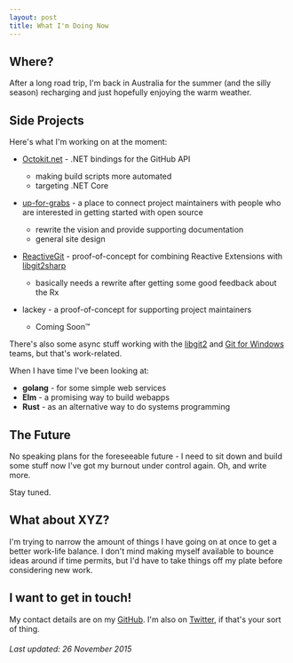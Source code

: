 ```yaml
---
layout: post
title: What I'm Doing Now
---
```


## Where?

After a long road trip, I'm back in Australia for the summer (and the silly season)
recharging and just hopefully enjoying the warm weather.

## Side Projects

Here's what I'm working on at the moment:

 - [Octokit.net](https://github.com/octokit/octokit.net) - .NET bindings for the GitHub API
    - making build scripts more automated
    - targeting .NET Core

 - [up-for-grabs](http://up-for-grabs.net) - a place to connect project maintainers with people who are interested in getting started with open source
    - rewrite the vision and provide supporting documentation
    - general site design

 - [ReactiveGit](https://github.com/shiftkey/ReactiveGit) - proof-of-concept for combining Reactive Extensions with [libgit2sharp](https://github.com/libgit2/libgit2sharp)
    - basically needs a rewrite after getting some good feedback about the Rx

 - lackey - a proof-of-concept for supporting project maintainers
    - Coming Soon™

There's also some async stuff working with the [libgit2](https://github.com/libgit2) and [Git for Windows](https://github.com/git-for-windows) teams, but that's work-related.

When I have time I've been looking at:

 - **golang** - for some simple web services
 - **Elm** - a promising way to build webapps
 - **Rust** - as an alternative way to do systems programming

## The Future

No speaking plans for the foreseeable future - I need to sit down and build some stuff now I've got my burnout under control again. Oh, and write more.

Stay tuned.

## What about XYZ?

I'm trying to narrow the amount of things I have going on at once to get a better work-life balance. I don't mind making myself available to bounce ideas around if time permits, but I'd have to take things off my plate before considering new work.

## I want to get in touch!

My contact details are on my [GitHub](https://github.com/shiftkey/). I'm also on [Twitter](https://twitter.com/shiftkey), if that's your sort of thing.

###### *Last updated: 26 November 2015*
